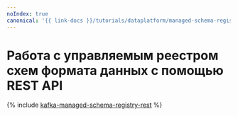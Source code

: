```yaml
---
noIndex: true
canonical: '{{ link-docs }}/tutorials/dataplatform/managed-schema-registry-rest'
---
```


# Работа с управляемым реестром схем формата данных с помощью REST API

{% include [kafka-managed-schema-registry-rest](../../_tutorials/dataplatform/kafka/kafka-managed-schema-registry-rest.md) %}
